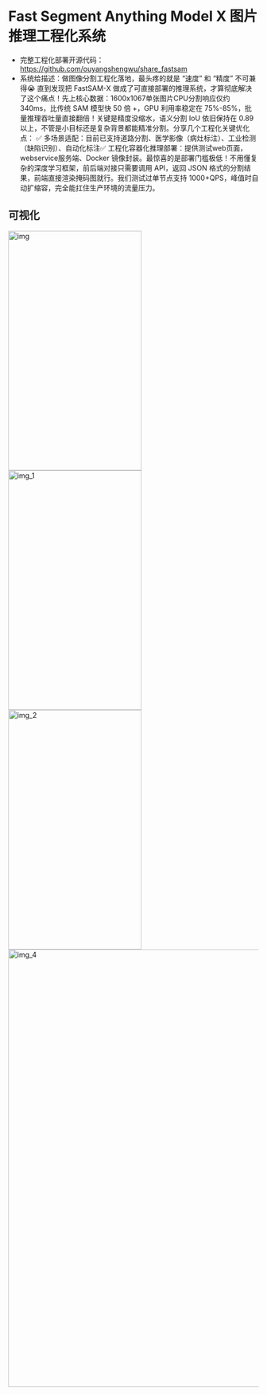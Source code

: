 # Fast Segment Anything Model X  图片推理工程化系统
* 完整工程化部署开源代码：https://github.com/ouyangshengwu/share_fastsam
* 系统给描述：做图像分割工程化落地，最头疼的就是 “速度” 和 “精度” 不可兼得😭 直到发现把 FastSAM-X 做成了可直接部署的推理系统，才算彻底解决了这个痛点！​
先上核心数据：1600x1067单张图片CPU分割响应仅约340ms，比传统 SAM 模型快 50 倍 +，GPU 利用率稳定在 75%-85%，批量推理吞吐量直接翻倍！关键是精度没缩水，语义分割 IoU 依旧保持在 0.89 以上，不管是小目标还是复杂背景都能精准分割。​
分享几个工程化关键优化点：​
✅ 多场景适配：目前已支持道路分割、医学影像（病灶标注）、工业检测（缺陷识别）、自动化标注​
✅ 工程化容器化推理部署：提供测试web页面，webservice服务端、Docker 镜像封装。​
最惊喜的是部署门槛极低！不用懂复杂的深度学习框架，前后端对接只需要调用 API，返回 JSON 格式的分割结果，前端直接渲染掩码图就行。我们测试过单节点支持 1000+QPS，峰值时自动扩缩容，完全能扛住生产环境的流量压力。​
## 可视化
<img width="268" height="481" alt="img" src="https://github.com/user-attachments/assets/3902464a-27de-49bc-ac30-c72a951f0fe2" /><img width="268" height="481" alt="img_1" src="https://github.com/user-attachments/assets/ac1ebf34-ffb2-41a0-a3e4-65e3bcf37866" />
<img width="268" height="481" alt="img_2" src="https://github.com/user-attachments/assets/c366d206-5101-4ae6-a78c-0b5b1a064a75" />
<img width="1920" height="879" alt="img_4" src="https://github.com/user-attachments/assets/df85f1db-bc05-4525-b080-514573798e31" />



